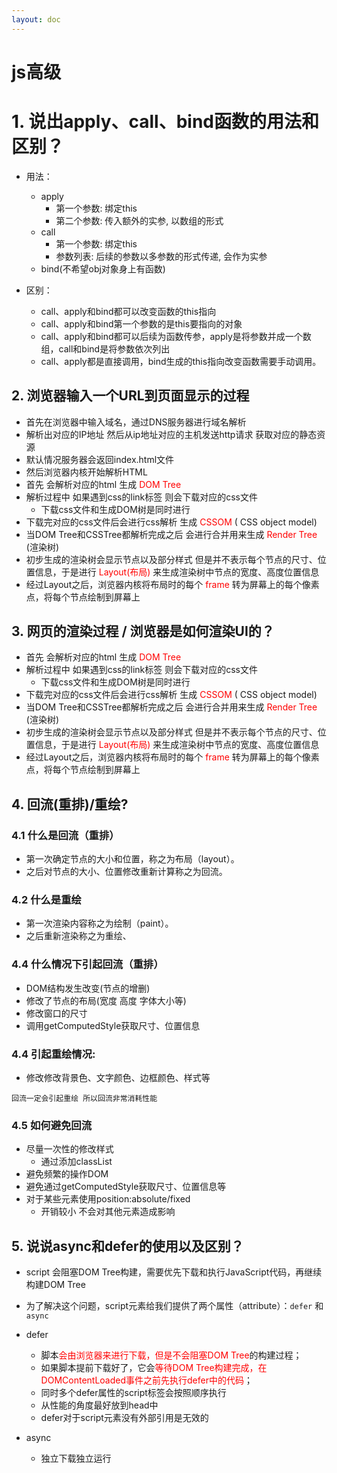 ```yaml
---
layout: doc
---
```


# js高级

# 1. 说出apply、call、bind函数的⽤法和区别？

  - ⽤法：
    - apply
      - 第⼀个参数: 绑定this
      - 第⼆个参数: 传⼊额外的实参, 以数组的形式
    - call
      - 第⼀个参数: 绑定this
      - 参数列表: 后续的参数以多参数的形式传递, 会作为实参
    - bind(不希望obj对象身上有函数)

  - 区别：
    - call、apply和bind都可以改变函数的this指向
    - call、apply和bind第⼀个参数的是this要指向的对象
    - call、apply和bind都可以后续为函数传参，apply是将参数并成⼀个数组，call和bind是将参数依次列出
    - call、apply都是直接调⽤，bind⽣成的this指向改变函数需要⼿动调⽤。

## 2. 浏览器输入一个URL到页面显示的过程

  - 首先在浏览器中输入域名，通过DNS服务器进行域名解析
  - 解析出对应的IP地址 然后从ip地址对应的主机发送http请求 获取对应的静态资源
  - 默认情况服务器会返回index.html文件
  - 然后浏览器内核开始解析HTML
  - 首先 会解析对应的html 生成 <font color="red">DOM Tree</font>
  - 解析过程中 如果遇到css的link标签 则会下载对应的css文件
    - 下载css文件和生成DOM树是同时进行
  - 下载完对应的css文件后会进行css解析 生成 <font color="red">CSSOM</font> ( CSS object model)
  - 当DOM Tree和CSSTree都解析完成之后 会进行合并用来生成 <font color="red">Render Tree</font> (渲染树)
  - 初步生成的渲染树会显示节点以及部分样式 但是并不表示每个节点的尺寸、位置信息，于是进行 <font color="red">Layout(布局)</font> 来生成渲染树中节点的宽度、高度位置信息
  - 经过Layout之后，浏览器内核将布局时的每个 <font color="red">frame</font> 转为屏幕上的每个像素点，将每个节点绘制到屏幕上

## 3. 网页的渲染过程 / 浏览器是如何渲染UI的？

 - 首先 会解析对应的html 生成 <font color="red">DOM Tree</font>
  - 解析过程中 如果遇到css的link标签 则会下载对应的css文件
    - 下载css文件和生成DOM树是同时进行
  - 下载完对应的css文件后会进行css解析 生成 <font color="red">CSSOM</font> ( CSS object model)
  - 当DOM Tree和CSSTree都解析完成之后 会进行合并用来生成 <font color="red">Render Tree</font> (渲染树)
  - 初步生成的渲染树会显示节点以及部分样式 但是并不表示每个节点的尺寸、位置信息，于是进行 <font color="red">Layout(布局)</font> 来生成渲染树中节点的宽度、高度位置信息
  - 经过Layout之后，浏览器内核将布局时的每个 <font color="red">frame</font> 转为屏幕上的每个像素点，将每个节点绘制到屏幕上

## 4. 回流(重排)/重绘?

### 4.1 什么是回流（重排）

  - 第一次确定节点的大小和位置，称之为布局（layout）。
  - 之后对节点的大小、位置修改重新计算称之为回流。

### 4.2 什么是重绘

  - 第一次渲染内容称之为绘制（paint）。
  - 之后重新渲染称之为重绘、

### 4.4 什么情况下引起回流（重排）

  - DOM结构发生改变(节点的增删)
  - 修改了节点的布局(宽度 高度 字体大小等)
  - 修改窗口的尺寸
  - 调用getComputedStyle获取尺寸、位置信息

### 4.4 引起重绘情况:

  - 修改修改背景色、文字颜色、边框颜色、样式等

  `回流一定会引起重绘 所以回流非常消耗性能`

### 4.5 如何避免回流

  - 尽量一次性的修改样式
    - 通过添加classList
  - 避免频繁的操作DOM
  - 避免通过getComputedStyle获取尺寸、位置信息等
  - 对于某些元素使用position:absolute/fixed
    - 开销较小 不会对其他元素造成影响

## 5. 说说async和defer的使⽤以及区别？

- script 会阻塞DOM Tree构建，需要优先下载和执行JavaScript代码，再继续构建DOM Tree
- 为了解决这个问题，script元素给我们提供了两个属性（attribute）：`defer` 和 ` async`

- defer
  - 脚本<font color="red">会由浏览器来进行下载，但是不会阻塞DOM Tree</font>的构建过程；
  - 如果脚本提前下载好了，它会<font color="red">等待DOM Tree构建完成，在DOMContentLoaded事件之前先执行defer中的代码</font>；
  - 同时多个defer属性的script标签会按照顺序执⾏
  - 从性能的角度最好放到head中
  - defer对于script元素没有外部引用是无效的

- async
  - 独立下载独立运行

